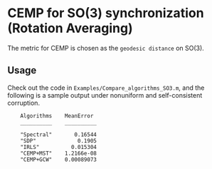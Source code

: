 # CEMP for SO(3) synchronization (Rotation Averaging)

The metric for CEMP is chosen as the ``geodesic distance`` on SO(3).

## Usage

Check out the code in ``Examples/Compare_algorithms_SO3.m``, and the following is a sample output under nonuniform and self-consistent corruption.



```
    Algorithms    MeanError 
    __________    __________

    "Spectral"       0.16544
    "SDP"             0.1905
    "IRLS"          0.015304
    "CEMP+MST"    1.2166e-08
    "CEMP+GCW"    0.00089073

```
